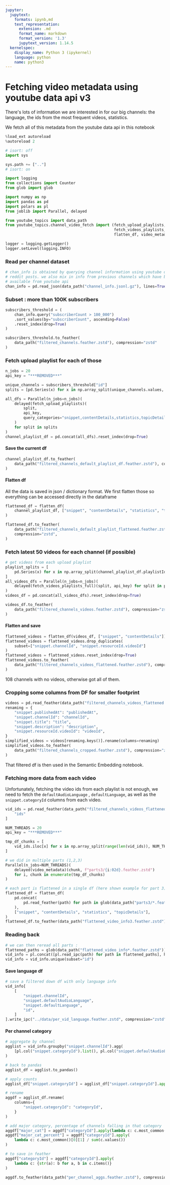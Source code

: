 ```yaml
---
jupyter:
  jupytext:
    formats: ipynb,md
    text_representation:
      extension: .md
      format_name: markdown
      format_version: '1.3'
      jupytext_version: 1.14.5
  kernelspec:
    display_name: Python 3 (ipykernel)
    language: python
    name: python3
---
```


# Fetching video metadata using youtube data api v3

There's lots of information we are interested in for our big channels: the language, the ids from the most frequent videos, statistics.

We fetch all of this metadata from the youtube data api in this notebook

```python
%load_ext autoreload
%autoreload 2
```

```python
# isort: off
import sys

sys.path += [".."]
# isort: on

import logging
from collections import Counter
from glob import glob

import numpy as np
import pandas as pd
import polars as pl
from joblib import Parallel, delayed

from youtube_topics import data_path
from youtube_topics.channel_video_fetch import (fetch_upload_playlists,
                                                fetch_videos_playlists_full,
                                                flatten_df, video_metadata)
```

```python
logger = logging.getLogger()
logger.setLevel(logging.INFO)
```

### Read per channel dataset

```python
# chan_info is obtained by querying channel information using youtube data api on all channels obtained through
# reddit posts. we also mix in info from previous channels which have been deleted from youtube, and thus which is not
# available from youtube api
chan_info = pd.read_json(data_path("channel_info.jsonl.gz"), lines=True)
```

### Subset : more than 100K subscribers

```python
subscribers_threshold = (
    chan_info.query("subscriberCount > 100_000")
    .sort_values(by="subscriberCount", ascending=False)
    .reset_index(drop=True)
)
```

```python
subscribers_threshold.to_feather(
    data_path("filtered_channels.feather.zstd"), compression="zstd"
)
```

### Fetch upload playlist for each of those

```python
n_jobs = 20
api_key = "***REMOVED***"

unique_channels = subscribers_threshold["id"]
splits = [pd.Series(x) for x in np.array_split(unique_channels.values, n_jobs)]

all_dfs = Parallel(n_jobs=n_jobs)(
    delayed(fetch_upload_playlists)(
        split,
        api_key,
        query_categories="snippet,contentDetails,statistics,topicDetails,localizations",
    )
    for split in splits
)
channel_playlist_df = pd.concat(all_dfs).reset_index(drop=True)
```

#### Save the current df

```python
channel_playlist_df.to_feather(
    data_path("filtered_channels_default_playlist_df.feather.zstd"), compression="zstd"
)
```

#### Flatten df

All the data is saved in json / dictionary format. We first flatten those so everything can be accessed directly in the dataframe

```python
flattened_df = flatten_df(
    channel_playlist_df, ["snippet", "contentDetails", "statistics", "topicDetails"]
)
```

```python
flattened_df.to_feather(
    data_path("filtered_channels_default_playlist_flattened.feather.zstd"),
    compression="zstd",
)
```

### Fetch latest 50 videos for each channel (if possible) 

```python
# get videos from each upload playlist
playlist_splits = [
    pd.Series(x) for x in np.array_split(channel_playlist_df.playlistId.values, n_jobs)
]
all_videos_dfs = Parallel(n_jobs=n_jobs)(
    delayed(fetch_videos_playlists_full)(split, api_key) for split in playlist_splits
)
videos_df = pd.concat(all_videos_dfs).reset_index(drop=True)
```

```python
videos_df.to_feather(
    data_path("filtered_channels_videos.feather.zstd"), compression="zstd"
)
```

#### Flatten and save

```python
flattened_videos = flatten_df(videos_df, ["snippet", "contentDetails"])
flattened_videos = flattened_videos.drop_duplicates(
    subset=["snippet.channelId", "snippet.resourceId.videoId"]
)
flattened_videos = flattened_videos.reset_index(drop=True)
flattened_videos.to_feather(
    data_path("filtered_channels_videos_flattened.feather.zstd"), compression="zstd"
)
```

108 channels with no videos, otherwise got all of them.


### Cropping some columns from DF for smaller footprint

```python
videos = pd.read_feather(data_path("filtered_channels_videos_flattened.feather.zstd"))
renaming = {
    "snippet.publishedAt": "publishedAt",
    "snippet.channelId": "channelId",
    "snippet.title": "title",
    "snippet.description": "description",
    "snippet.resourceId.videoId": "videoId",
}
simplified_videos = videos[renaming.keys()].rename(columns=renaming)
simplified_videos.to_feather(
    data_path("filtered_channels_cropped.feather.zstd"), compression="zstd"
)
```

That filtered df is then used in the Semantic Embedding notebook.


### Fetching more data from each video

Unfortunately, fetching the video ids from each playlist is not enough, we need to fetch the `defaultAudioLanguage` , `defaultLanguage`, as well as the `snippet.categoryId` columns from each video.

```python
vid_ids = pd.read_feather(data_path("filtered_channels_videos_flattened.feather.zstd"))[
    "ids"
]

NUM_THREADS = 20
api_key = "***REMOVED***"

tmp_df_chunks = [
    vid_ids.iloc[x] for x in np.array_split(range(len(vid_ids)), NUM_THREADS)
]

# we did in multiple parts (1,2,3)
Parallel(n_jobs=NUM_THREADS)(
    delayed(video_metadata)(chunk, f"parts3/{i:02d}.feather.zstd")
    for i, chunk in enumerate(tmp_df_chunks)
)

# each part is flattened in a single df (here shown example for part 3)
flattened_df = flatten_df(
    pd.concat(
        pd.read_feather(path) for path in glob(data_path("parts3/*.feather.zstd"))
    ),
    ["snippet", "contentDetails", "statistics", "topicDetails"],
)
flattened_df.to_feather(data_path("flattened_video_info3.feather.zstd"))
```

### Reading back

```python
# we can then reread all parts :
flattened_paths = glob(data_path("flattened_video_info*.feather.zstd"))
vid_info = pl.concat([pl.read_ipc(path) for path in flattened_paths], how="diagonal")
vid_info = vid_info.unique(subset="id")
```

#### Save language df

```python
# save a filtered down df with only language info
vid_info[
    [
        "snippet.channelId",
        "snippet.defaultAudioLanguage",
        "snippet.defaultLanguage",
        "id",
    ]
].write_ipc("../data/per_vid_language.feather.zstd", compression="zstd")
```

#### Per channel category

```python
# aggregate by channel
agglist = vid_info.groupby("snippet.channelId").agg(
    [pl.col("snippet.categoryId").list(), pl.col("snippet.defaultAudioLanguage").list()]
)

# back to pandas
agglist_df = agglist.to_pandas()

# apply counts
agglist_df["snippet.categoryId"] = agglist_df["snippet.categoryId"].apply(Counter)

# rename
aggdf = agglist_df.rename(
    columns={
        "snippet.categoryId": "categoryId",
    }
)

# add major category, percentage of channels falling in that category
aggdf["major_cat"] = aggdf["categoryId"].apply(lambda c: c.most_common()[0][0])
aggdf["major_cat_percent"] = aggdf["categoryId"].apply(
    lambda c: c.most_common()[0][1] / sum(c.values())
)

# to save in feather
aggdf["categoryId"] = aggdf["categoryId"].apply(
    lambda c: {str(a): b for a, b in c.items()}
)

aggdf.to_feather(data_path("per_channel_aggs.feather.zstd"), compression="zstd")
```
